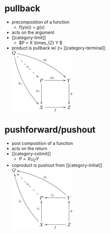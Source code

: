# pullback
- precomposition of a function 
  - f(y(x)) = g(x)
- acts on the argument
- [[category-limit]]
    - $P = X \times_{Z} Y $
- product is pullback w/ z= [[category-terminal]]
![wikepedia](figures/pullback.png)
# pushforward/pushout 
- post composition of a function
- acts on the return
- [[category-colimit]]
  - $P = X \sqcup_{Z} Y$
- coproduct is pushout from [[category-initial]]
![wikipedia](figures/pushout.png)